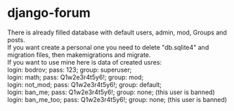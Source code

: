 # django-forum

There is already filled database with default users, admin, mod, Groups and posts.<br />
If you want create a personal one you need to delete "db.sqlite4" and migration files, then makemigrations and migrate.<br />
If you want to use mine here is data of created usres:<br />
login: bodrov; pass: 123; group: superuser;<br />
login: math; pass: Q1w2e3r4t5y6!; group: mod;<br />
login: not_mod; pass: Q1w2e3r4t5y6!; group: default;<br />
login: ban_me; pass: Q1w2e3r4t5y6!; group: none; (this user is banned)<br />
login: ban_me_too; pass: Q1w2e3r4t5y6!; group: none; (this user is banned)
